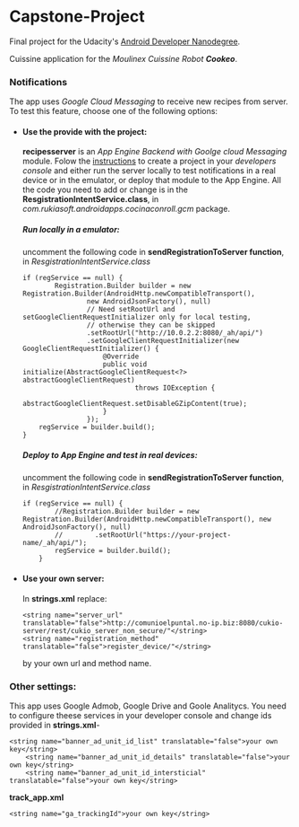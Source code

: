 # Capstone-Project
Final project for the Udacity's [Android Developer Nanodegree](https://www.udacity.com/course/android-developer-nanodegree--nd801).

Cuissine application for the *Moulinex Cuissine Robot* **_Cookeo_**.

### Notifications
The app uses _Google Cloud Messaging_ to receive new recipes from server. To test this feature, choose one of the following options:

- #### Use the provide with the project:
    **recipesserver** is an _App Engine Backend with Goolge cloud Messaging_ module. Folow the [instructions](https://github.com/GoogleCloudPlatform/gradle-appengine-templates/tree/master/GcmEndpoints) to create a project in your _developers console_ and either run the server locally to test notifications in a real device or in the emulator, or deploy that module to the App Engine.
All the code you need to add or change is in the **ResgistrationIntentService.class**, in _com.rukiasoft.androidapps.cocinaconroll.gcm_ package.

    ##### Run locally in a emulator:
    uncomment the following code in **sendRegistrationToServer function**, in *ResgistrationIntentService.class*
    ```
    if (regService == null) {
            Registration.Builder builder = new Registration.Builder(AndroidHttp.newCompatibleTransport(),
                    new AndroidJsonFactory(), null)
                    // Need setRootUrl and setGoogleClientRequestInitializer only for local testing,
                    // otherwise they can be skipped
                    .setRootUrl("http://10.0.2.2:8080/_ah/api/")
                    .setGoogleClientRequestInitializer(new GoogleClientRequestInitializer() {
                        @Override
                        public void initialize(AbstractGoogleClientRequest<?> abstractGoogleClientRequest)
                                throws IOException {
                            abstractGoogleClientRequest.setDisableGZipContent(true);
                        }
                    });
        regService = builder.build();
    }
    ```
    ##### Deploy to App Engine and test in real devices:
    uncomment the following code in **sendRegistrationToServer function**, in *ResgistrationIntentService.class*
    ```
    if (regService == null) {
            //Registration.Builder builder = new Registration.Builder(AndroidHttp.newCompatibleTransport(), new AndroidJsonFactory(), null)
            //        .setRootUrl("https://your-project-name/_ah/api/");
            regService = builder.build();
        }
    ```
- #### Use your own server:
    In **strings.xml** replace:
    ```
    <string name="server_url" translatable="false">http://comunioelpuntal.no-ip.biz:8080/cukio-server/rest/cukio_server_non_secure/"</string>
    <string name="registration_method" translatable="false">register_device/"</string>
    ```
    by your own url and method name.
### Other settings:
This app uses Google Admob, Google Drive and Goole Analitycs. You need to configure theese services in your developer console and change ids provided in **strings.xml**-
```
<string name="banner_ad_unit_id_list" translatable="false">your own key</string>
    <string name="banner_ad_unit_id_details" translatable="false">your own key</string>
    <string name="banner_ad_unit_id_intersticial" translatable="false">your own key</string>
```
**track_app.xml**
```
<string name="ga_trackingId">your own key</string>
```
    
    
